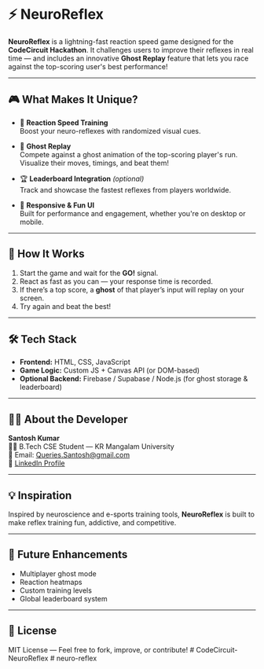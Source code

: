 
# ⚡ NeuroReflex

**NeuroReflex** is a lightning-fast reaction speed game designed for the **CodeCircuit Hackathon**. It challenges users to improve their reflexes in real time — and includes an innovative **Ghost Replay** feature that lets you race against the top-scoring user's best performance!

---

## 🎮 What Makes It Unique?

- 🧠 **Reaction Speed Training**  
  Boost your neuro-reflexes with randomized visual cues.

- 👻 **Ghost Replay**  
  Compete against a ghost animation of the top-scoring player's run. Visualize their moves, timings, and beat them!

- 🏆 **Leaderboard Integration** *(optional)*  
  Track and showcase the fastest reflexes from players worldwide.

- 📱 **Responsive & Fun UI**  
  Built for performance and engagement, whether you're on desktop or mobile.

---

## 🚀 How It Works

1. Start the game and wait for the **GO!** signal.
2. React as fast as you can — your response time is recorded.
3. If there’s a top score, a **ghost** of that player’s input will replay on your screen.
4. Try again and beat the best!

---

## 🛠 Tech Stack

- **Frontend:** HTML, CSS, JavaScript
- **Game Logic:** Custom JS + Canvas API (or DOM-based)
- **Optional Backend:** Firebase / Supabase / Node.js (for ghost storage & leaderboard)

---

## 👨‍💻 About the Developer

**Santosh Kumar**  
👨‍🎓 B.Tech CSE Student — KR Mangalam University  
📧 Email: [Queries.Santosh@gmail.com](mailto:Queries.Santosh@gmail.com)  
🔗 [LinkedIn Profile](https://www.linkedin.com/in/santosh-kumar-1906241ba/)

---

## 💡 Inspiration

Inspired by neuroscience and e-sports training tools, **NeuroReflex** is built to make reflex training fun, addictive, and competitive.

---

## 🧠 Future Enhancements

- Multiplayer ghost mode
- Reaction heatmaps
- Custom training levels
- Global leaderboard system

---

## 📄 License

MIT License — Feel free to fork, improve, or contribute!
#   C o d e C i r c u i t - N e u r o R e f l e x  
 #   n e u r o - r e f l e x  
 